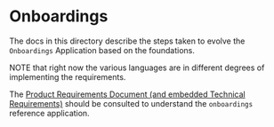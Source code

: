 # Onboardings


The docs in this directory describe the steps taken to evolve the `Onboardings` Application
based on the foundations.

NOTE that right now the various languages are in different degrees of implementing the requirements.

The [Product Requirements Document (and embedded Technical Requirements)](onboardings-prd.pdf) should be consulted
to understand the `onboardings` reference application.
